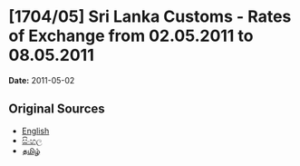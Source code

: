# [1704/05] Sri Lanka Customs - Rates of Exchange from 02.05.2011 to 08.05.2011

**Date:** 2011-05-02

## Original Sources

- [English](https://documents.gov.lk/view/extra-gazettes/2011/5/1704-05_E.pdf)
- [සිංහල](https://documents.gov.lk/view/extra-gazettes/2011/5/1704-05_S.pdf)
- [தமிழ்](https://documents.gov.lk/view/extra-gazettes/2011/5/1704-05_T.pdf)
